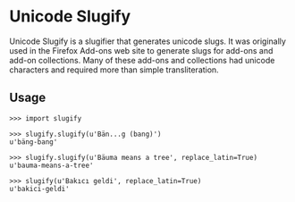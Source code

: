 # Unicode Slugify

Unicode Slugify is a slugifier that generates unicode slugs.  It was originally
used in the Firefox Add-ons web site to generate slugs for add-ons and add-on
collections.  Many of these add-ons and collections had unicode characters and
required more than simple transliteration.

## Usage

    >>> import slugify

    >>> slugify.slugify(u'Bän...g (bang)')
    u'bäng-bang'

    >>> slugify.slugify(u'Bäuma means a tree', replace_latin=True)
    u'bauma-means-a-tree'

    >>> slugify(u'Bakıcı geldi', replace_latin=True)
    u'bakici-geldi'

